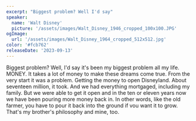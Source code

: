 ```yaml
---
excerpt: "Biggest problem? Well I'd say"
speaker:
  name: 'Walt Disney'
  picture: '/assets/images/Walt_Disney_1946_cropped_100x100.JPG'
ogImage:
  url: '/assets/images/Walt_Disney_1964_cropped_512x512.jpg'
color: '#fcb762'
releaseDate: '2023-09-13'
---
```

Biggest problem? Well, I'd say it's been my biggest problem all my life. MONEY. It takes a lot of money to make these dreams come true. From the very start it was a problem. Getting the money to open Disneyland. About seventeen million, it took. And we had everything mortgaged, including my family. But we were able to get it open and in the ten or eleven years now we have been pouring more money back in. In other words, like the old farmer, you have to pour it back into the ground if vou want it to grow. That's my brother's philosophy and mine, too.

